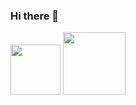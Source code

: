 ### Hi there 👋
<p float="left">
  <img src="https://i.imgur.com/3EdAQ4p.png" width="80" />
  <img src="https://i.imgur.com/6vxpewY.png" width="100" /> 
</p>
